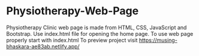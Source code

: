 # Physiotherapy-Web-Page
Physiotherapy Clinic web page is made from HTML, CSS, JavaScript and Bootstrap. Use index.html file for opening the home page.
To use web page properly start with index.html
To preview project visit https://musing-bhaskara-ae83ab.netlify.app/
